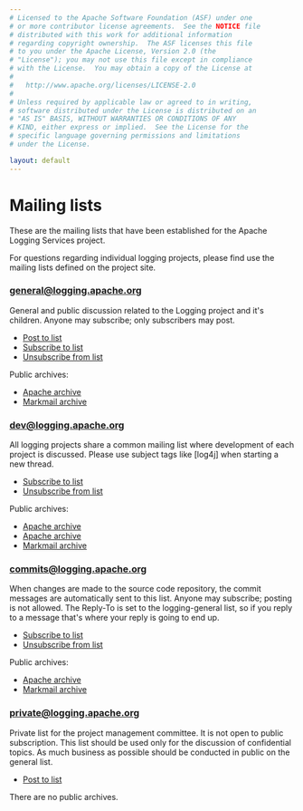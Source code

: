 ```yaml
---
# Licensed to the Apache Software Foundation (ASF) under one
# or more contributor license agreements.  See the NOTICE file
# distributed with this work for additional information
# regarding copyright ownership.  The ASF licenses this file
# to you under the Apache License, Version 2.0 (the
# "License"); you may not use this file except in compliance
# with the License.  You may obtain a copy of the License at
#
#   http://www.apache.org/licenses/LICENSE-2.0
#
# Unless required by applicable law or agreed to in writing,
# software distributed under the License is distributed on an
# "AS IS" BASIS, WITHOUT WARRANTIES OR CONDITIONS OF ANY
# KIND, either express or implied.  See the License for the
# specific language governing permissions and limitations
# under the License.

layout: default
---
```

				
# Mailing lists

These are the mailing lists that have been established for the Apache Logging Services project.

For questions regarding individual logging projects, please find use the mailing lists defined 
on the project site.

### general@logging.apache.org

General and public discussion related to the Logging project and it's children. Anyone may 
subscribe; only subscribers may post.

- [Post to list](mailto:%67%65%6E%65%72%61%6C%40%6C%6F%67%67%69%6E%67%2E%61%70%61%63%68%65%2E%6F%72%67)
- [Subscribe to list](mailto:%67%65%6E%65%72%61%6C%2D%73%75%62%73%63%72%69%62%65%40%6C%6F%67%67%69%6E%67%2E%61%70%61%63%68%65%2E%6F%72%67)
- [Unsubscribe from list](mailto:%67%65%6E%65%72%61%6C%2D%75%6E%73%75%62%73%63%72%69%62%65%40%6C%6F%67%67%69%6E%67%2E%61%70%61%63%68%65%2E%6F%72%67)

Public archives:

- [Apache archive](http://mail-archives.apache.org/mod_mbox/logging-general/)
- [Markmail archive](http://markmail.org/search/?q=list%3Aorg.apache.logging.general)

### dev@logging.apache.org

All logging projects share a common mailing list where development of each project is discussed. 
Please use subject tags like [log4j] when starting a new thread.


- [Subscribe to list](mailto:%64%65%76%2D%73%75%62%73%63%72%69%62%65%40%6C%6F%67%67%69%6E%67%2E%61%70%61%63%68%65%2E%6F%72%67)
- [Unsubscribe from list](mailto:%64%65%76%2D%75%6E%73%75%62%73%63%72%69%62%65%40%6C%6F%67%67%69%6E%67%2E%61%70%61%63%68%65%2E%6F%72%67)

Public archives:

- [Apache archive](https://lists.apache.org/list.html?dev%40logging.apache.org)
- [Apache archive](http://mail-archives.apache.org/mod_mbox/logging-dev/)
- [Markmail archive](http://markmail.org/search/?q=list%3Aorg.apache.logging.dev)

### commits@logging.apache.org

When changes are made to the source code repository, the commit messages are automatically sent to 
this list. Anyone may subscribe; posting is not allowed. The Reply-To is set to the 
logging-general list, so if you reply to a message that's where your reply is going to end up.

- [Subscribe to list](mailto:%63%6F%6D%6D%69%74%73%2D%73%75%62%73%63%72%69%62%65%40%6C%6F%67%67%69%6E%67%2E%61%70%61%63%68%65%2E%6F%72%67)
- [Unsubscribe from list](mailto:%63%6F%6D%6D%69%74%73%2D%75%6E%73%75%62%73%63%72%69%62%65%40%6C%6F%67%67%69%6E%67%2E%61%70%61%63%68%65%2E%6F%72%67)

Public archives:

- [Apache archive](http://mail-archives.apache.org/mod_mbox/logging-commits/)
- [Markmail archive](http://markmail.org/search/?q=list%3Aorg.apache.logging.commits)

### private@logging.apache.org

Private list for the project management committee. It is not open to public subscription. This list should be used
only for the discussion of confidential topics. As much business as possible should be conducted in public on
the general list.

- [Post to list](mailto:%70%72%69%76%61%74%65%40%6C%6F%67%67%69%6E%67%2E%61%70%61%63%68%65%2E%6F%72%67)

There are no public archives.




